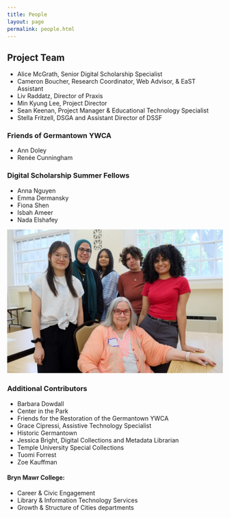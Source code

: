 ```yaml
---
title: People
layout: page 
permalink: people.html
---
```


## Project Team
* Alice McGrath, Senior Digital Scholarship Specialist
* Cameron Boucher, Research Coordinator, Web Advisor, & EaST Assistant
* Liv Raddatz, Director of Praxis
* Min Kyung Lee, Project Director
* Sean Keenan, Project Manager & Educational Technology Specialist
* Stella Fritzell, DSGA and Assistant Director of DSSF

### Friends of Germantown YWCA
* Ann Doley
* Renée Cunningham

### Digital Scholarship Summer Fellows
* Anna Nguyen
* Emma Dermansky
* Fiona Shen
* Isbah Ameer
* Nada Elshafey

<img src="objects\DSSF.jpg" alt="picture of the DSSF team" class="">

### Additional Contributors
* Barbara Dowdall
* Center in the Park
* Friends for the Restoration of the Germantown YWCA
* Grace Cipressi, Assistive Technology Specialist
* Historic Germantown
* Jessica Bright, Digital Collections and Metadata Librarian
* Temple University Special Collections
* Tuomi Forrest
* Zoe Kauffman

#### Bryn Mawr College: 
* Career & Civic Engagement
* Library & Information Technology Services
* Growth & Structure of Cities departments
